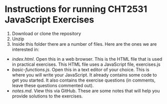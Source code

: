 # Instructions for running CHT2531 JavaScript Exercises

1. Download or clone the repository
2. Unzip
3. Inside this folder there are a number of files. Here are the ones we are interested in:
* *index.html*. Open this in a web browser. This is the HTML file that is used in practical exercises. This HTML file uses a JavaScript file, exercises.js
* *basic-functions.js*. Open this in a text editor of your choice. This is where you will write your JavaScript. It already contains some code to get you started. It also contains the exercise questions (in comments, leave these questions commented out).
* *notes.md*. View this via GitHub. These are some notes that will help you provide solutions to the exercises.
